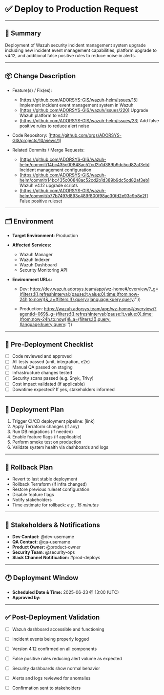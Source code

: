 # ✅ Deploy to Production Request

---

## 📌 Summary

Deployment of Wazuh security incident management system upgrade including new incident event management capabilities, platform upgrade to v4.12, and additional false positive rules to reduce noise in alerts.

---

## 📦 Change Description

- Feature(s) / Fix(es):
  - [https://github.com/ADORSYS-GIS/wazuh-helm/issues/15] Implement incident event management system in Wazuh
  - [https://github.com/ADORSYS-GIS/wazuh/issues/220] Upgrade Wazuh platform to v4.12
  - [https://github.com/ADORSYS-GIS/wazuh-helm/issues/23] Add false positive rules to reduce alert noise

- Code Repository: [https://github.com/orgs/ADORSYS-GIS/projects/10/views/1]
- Related Commits / Merge Requests:
  - [https://github.com/ADORSYS-GIS/wazuh-helm/commit/14bc435c00848ac52cd2b1d389b9dc5cd82af3eb] Incident management configuration
  - [https://github.com/ADORSYS-GIS/wazuh-helm/commit/14bc435c00848ac52cd2b1d389b9dc5cd82af3eb] Wazuh v4.12 upgrade scripts
  - [https://github.com/ADORSYS-GIS/wazuh-helm/commit/b77b7497d893c489f800f98ac30fd2e93c9b8e2f] False positive ruleset
---

## 🗂️ Environment

- **Target Environment:** Production
- **Affected Services:** 
  - Wazuh Manager
  - Wazuh Indexer
  - Wazuh Dashboard
  - Security Monitoring API

- **Environment URLs:**
  - Dev: https://dev.wazuh.adorsys.team/app/wz-home#/overview/?_g=(filters:!(),refreshInterval:(pause:!t,value:0),time:(from:now-24h,to:now))&_a=(filters:!(),query:(language:kuery,query:''))

  - Production: https://wazuh.adorsys.team/app/wz-home#/overview/?agentId=069&_g=(filters:!(),refreshInterval:(pause:!t,value:0),time:(from:now-24h,to:now))&_a=(filters:!(),query:(language:kuery,query:''))

---

## 🧪 Pre-Deployment Checklist

- [ ] Code reviewed and approved
- [ ] All tests passed (unit, integration, e2e)
- [ ] Manual QA passed on staging
- [ ] Infrastructure changes tested
- [ ] Security scans passed (e.g. Snyk, Trivy)
- [ ] Cost impact validated (if applicable)
- [ ] Downtime expected? If yes, stakeholders informed

---

## 📅 Deployment Plan

1. Trigger CI/CD deployment pipeline: [link]
2. Apply Terraform changes (if any)
3. Run DB migrations (if needed)
4. Enable feature flags (if applicable)
5. Perform smoke test on production
6. Validate system health via dashboards and logs

---

## 🧯 Rollback Plan

- Revert to last stable deployment
- Rollback Terraform (if infra changed)
- Restore previous ruleset configuration
- Disable feature flags
- Notify stakeholders
- Time estimate for rollback: _e.g., 15 minutes_

---

## 👥 Stakeholders & Notifications

- **Dev Contact:** @dev-username
- **QA Contact:** @qa-username
- **Product Owner:** @product-owner
- **Security Team:** @security-ops
- **Slack Channel Notification:** #prod-deploys

---

## 🕐 Deployment Window

- **Scheduled Date & Time:** 2025-06-23 @ 13:00 (UTC)
- **Approved by:** 

---

## ✅ Post-Deployment Validation

- [ ] Wazuh dashboard accessible and functioning

- [ ] Incident events being properly logged

- [ ] Version 4.12 confirmed on all components

- [ ] False positive rules reducing alert volume as expected

- [ ] Security dashboards show normal behavior

- [ ] Alerts and logs reviewed for anomalies

- [ ] Confirmation sent to stakeholders